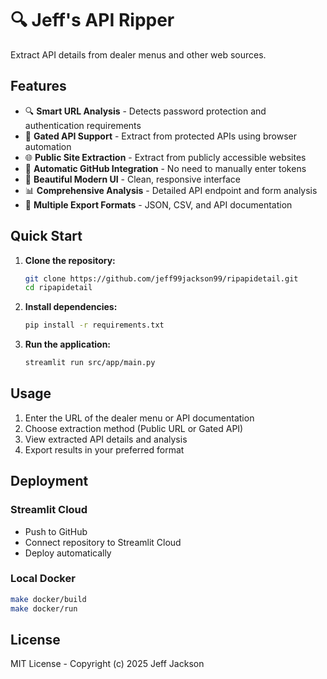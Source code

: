 # 🔍 Jeff's API Ripper

Extract API details from dealer menus and other web sources.

## Features

- 🔍 **Smart URL Analysis** - Detects password protection and authentication requirements
- 🔐 **Gated API Support** - Extract from protected APIs using browser automation
- 🌐 **Public Site Extraction** - Extract from publicly accessible websites
- 🤖 **Automatic GitHub Integration** - No need to manually enter tokens
- 🎨 **Beautiful Modern UI** - Clean, responsive interface
- 📊 **Comprehensive Analysis** - Detailed API endpoint and form analysis
- 💾 **Multiple Export Formats** - JSON, CSV, and API documentation

## Quick Start

1. **Clone the repository:**
   ```bash
   git clone https://github.com/jeff99jackson99/ripapidetail.git
   cd ripapidetail
   ```

2. **Install dependencies:**
   ```bash
   pip install -r requirements.txt
   ```

3. **Run the application:**
   ```bash
   streamlit run src/app/main.py
   ```

## Usage

1. Enter the URL of the dealer menu or API documentation
2. Choose extraction method (Public URL or Gated API)
3. View extracted API details and analysis
4. Export results in your preferred format

## Deployment

### Streamlit Cloud
- Push to GitHub
- Connect repository to Streamlit Cloud
- Deploy automatically

### Local Docker
```bash
make docker/build
make docker/run
```

## License

MIT License - Copyright (c) 2025 Jeff Jackson
